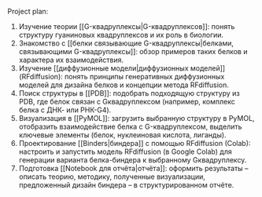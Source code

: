 Project plan: 
1. Изучение теории [[G-квадруплексы|G-квадруплексов]]: понять структуру гуаниновых квадруплексов и их роль в биологии. 
2. Знакомство с [[белки связывающие G-квадруплексы|белками, связывающими G-квадруплексы]]: обзор примеров таких белков и характера их взаимодействия.
3. Изучение [[диффузионные модели|диффузионных моделей]] (RFdiffusion): понять принципы генеративных диффузионных моделей для дизайна белков и концепции метода RFdiffusion. 
4. Поиск структуры в [[PDB]]: подобрать подходящую структуру из PDB, где белок связан с Gквадруплексом (например, комплекс белка с ДНК- или РНК-G4).
5. Визуализация в [[PyMOL]]: загрузить выбранную структуру в PyMOL, отобразить взаимодействие белка с G-квадруплексом, выделить ключевые элементы (белок, нуклеиновая кислота, лиганды).
6. Проектирование [[Binders|биндера]] с помощью RFdiffusion (Colab): настроить и запустить модель RFdiffusion (в Google Colab) для генерации варианта белка-биндера к выбранному Gквадруплексу. 
7. Подготовка [[Notebook для отчёта|отчёта]]: оформить результаты – описать теорию, методику, полученные визуализации, предложенный дизайн биндера – в структурированном отчёте.